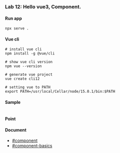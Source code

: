 ### **Lab 12:** Hello vue3, Component.

#### Run app
```shell
npx serve .
```

#### Vue cli
```shell
# install vue cli
npm install -g @vue/cli

# show vue cli version
npm vue --version

# generate vue project
vue create cli12

# setting vue to PATH
export PATH=/usr/local/Cellar/node/15.0.1/bin:$PATH
```

#### Sample
```html
```

#### Point

#### Document
- [#component][component]
- [#component-basics][component-basics]

[component]: https://v3.vuejs.org/api/application-api.html#component
[component-basics]: https://v3.vuejs.org/guide/component-basics.html#base-example

